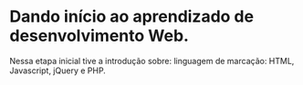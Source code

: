 # Dando início ao aprendizado de desenvolvimento Web.

Nessa etapa inicial tive a introdução sobre: linguagem de marcação: HTML, Javascript, jQuery e PHP.
